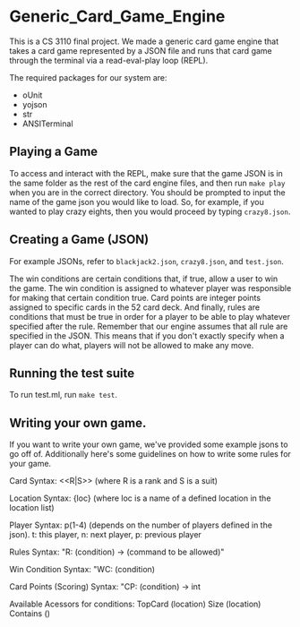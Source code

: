 # Generic_Card_Game_Engine
This is a CS 3110 final project. We made a generic card game engine that takes a card game represented by a JSON file and runs that card game through the terminal via a read-eval-play loop (REPL).

The required packages for our system are: 
- oUnit
- yojson
- str
- ANSITerminal

## Playing a Game
To access and interact with the REPL, make sure that the game JSON is in the 
same folder as the rest of the card engine files, and then run `make play` when 
you are in the correct directory. You should be prompted to input the name of the game json you would like to load. So, for example, if you wanted to play crazy eights, then you would proceed by typing `crazy8.json`.

## Creating a Game (JSON) 
For example JSONs, refer to `blackjack2.json`, `crazy8.json`, and `test.json`. 


The win conditions are certain conditions that, if true, allow a user to win the 
game. The win condition is assigned to whatever player was responsible for 
making that certain condition true. Card points are integer points assigned to 
specific cards in the 52 card deck. And finally, rules are conditions that must
be true in order for a player to be able to play whatever specified after the 
rule. Remember that our engine assumes that all rule are specified in the JSON. 
This means that if you don't exactly specify when a player can do what,
players will not be allowed to make any move. 

## Running the test suite 
To run test.ml, run `make test`. 

## Writing your own game.
If you want to write your own game, we've provided some example jsons to go off
of. Additionally here's some guidelines on how to write some rules for your 
game.

Card Syntax: <<R|S>> (where R is a rank and S is a suit)

Location Syntax: {loc} (where loc is a name of a defined location in the location list)

Player Syntax: p(1-4) (depends on the number of players defined in the json).
t: this player, n: next player, p: previous player

Rules Syntax:
"R: (condition) -> (command to be allowed)"

Win Condition Syntax: 
"WC: (condition)

Card Points (Scoring) Syntax: 
"CP: (condition) -> int

Available Acessors for conditions:
TopCard (location)
Size (location)
Contains ()
